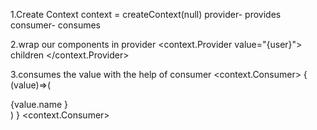1.Create Context
     context = createContext(null)
        provider- provides
        consumer- consumes

2.wrap our components in provider
<context.Provider value="{user}">
    children
</context.Provider>

3.consumes the value with the help of consumer
<context.Consumer>
    {
        (value)=>(
            <div>
                {value.name }
            </div>
        )
    }
<context.Consumer>
